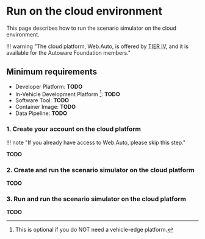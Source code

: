 # Run on the cloud environment

This page describes how to run the scenario simulator on the cloud environment.

!!! warning "The cloud platform, Web.Auto, is offered by [TIER IV](https://tier4.jp/en/), and it is available for the Autoware Foundation members."

## Minimum requirements

- Developer Platform: **TODO**
- In-Vehicle Development Platform [^1]: **TODO**
- Software Tool: **TODO**
- Container Image: **TODO**
- Data Pipeline: **TODO**

[^1]: This is optional if you do NOT need a vehicle-edge platform.

### 1. Create your account on the cloud platform

!!! note "If you already have access to Web.Auto, please skip this step."

**TODO**

### 2. Create and run the scenario simulator on the cloud platform

**TODO**

### 3. Run and run the scenario simulator on the cloud platform

**TODO**
